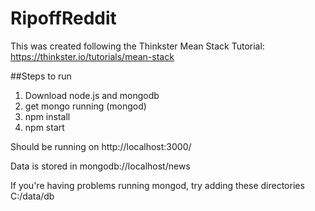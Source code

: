# RipoffReddit

This was created following the Thinkster Mean Stack Tutorial: https://thinkster.io/tutorials/mean-stack

##Steps to run
1. Download node.js and mongodb 
2. get mongo running (mongod)
3. npm install
4. npm start

Should be running on http://localhost:3000/

Data is stored in mongodb://localhost/news


If you're having problems running mongod, try adding these directories C:/data/db
